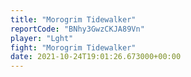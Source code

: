 ```yaml
---
title: "Morogrim Tidewalker"
reportCode: "BNhy3GwzCKJA89Vn"
player: "Lght"
fight: "Morogrim Tidewalker"
date: 2021-10-24T19:01:26.673000+00:00
---
```

